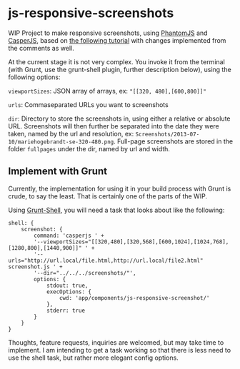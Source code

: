 js-responsive-screenshots
=========================

WIP Project to make responsive screenshots, using [PhantomJS](http://phantomjs.org/) and [CasperJS](http://casperjs.org/),
based on [the following tutorial](http://net.tutsplus.com/tutorials/javascript-ajax/responsive-screenshots-with-casper/)
with changes implemented from the comments as well.

At the current stage it is not very complex. You invoke it from the terminal (with Grunt, use the grunt-shell plugin,
further description below), using the following options: 

`viewportSizes`: JSON array of arrays, ex: `"[[320, 480],[600,800]]"`

`urls`: Commaseparated URLs you want to screenshots

`dir`: Directory to store the screenshots in, using either a relative or absolute URL. Screenshots will then further be
separated into the date they were taken, named by the url and resolution, ex: `Screenshots/2013-07-10/mariehogebrandt-se-320-480.png`.
Full-page screenshots are stored in the folder `fullpages` under the dir, named by url and width.

## Implement with Grunt
Currently, the implementation for using it in your build process with Grunt is crude, to say the least. That is certainly
one of the parts of the WIP.

Using [Grunt-Shell](https://github.com/sindresorhus/grunt-shell), you will need a task that looks about like the following:

~~~
shell: {
    screenshot: {
        command: 'casperjs ' +
        '--viewportSizes="[[320,480],[320,568],[600,1024],[1024,768],[1280,800],[1440,900]]" ' +
        '--urls="http://url.local/file.html,http://url.local/file2.html" screenshot.js ' +
        '--dir="../../../screenshots/"',
        options: {
            stdout: true,
            execOptions: {
                cwd: 'app/components/js-responsive-screenshot/'
            },
            stderr: true
        }
    }
}
~~~

Thoughts, feature requests, inquiries are welcomed, but may take time to implement. I am intending to get a task working
so that there is less need to use the shell task, but rather more elegant config options.
